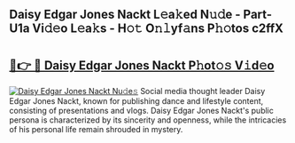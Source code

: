 ## Daisy Edgar Jones Nackt L𝚎a𝚔ed N𝚞𝚍e - Part-U1a Vi𝚍𝚎o L𝚎a𝚔s - H𝚘𝚝 O𝚗𝚕yf𝚊ns P𝚑𝚘tos c2ffX

# <h2><a href="http://kfcb02.oniu.top/?m=Daisy+Edgar+Jones+Nackt">🔗👉 🔴 Daisy Edgar Jones Nackt P𝚑ot𝚘𝚜 V𝚒d𝚎o</a></h2>

[![Daisy Edgar Jones Nackt Nu𝚍e𝚜](https://i.imgur.com/0qMVB7G.gif)](http://kfcb02.oniu.top/?m=Daisy+Edgar+Jones+Nackt)
Social media thought leader Daisy Edgar Jones Nackt, known for publishing dance and lifestyle content, consisting of presentations and vlogs. Daisy Edgar Jones Nackt's public persona is characterized by its sincerity and openness, while the intricacies of his personal life remain shrouded in mystery.  
